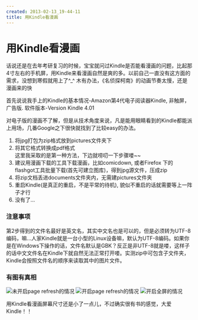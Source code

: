 ```yaml
---
created: 2013-02-13_19-44-11
title: 用Kindle看漫画
---
```


# 用Kindle看漫画

话说还是在去年考研复习的时候，宝宝就问过Kindle是否能看漫画的问题，比起那4寸左右的手机屏，用Kindle来看漫画自然是爽的多。以前自己一直没有这方面的需求，没想到寒假就用上了^\_^ 木有办法，《名侦探柯南》的动画节奏太慢，还是漫画来的快   

首先说说我手上的Kindle的基本情况-Amazon第4代电子阅读器Kindle, 非触屏，广告版. 软件版本-Version Kindle 4.01  

对电子版的漫画不了解，但是从技术角度来说，凡是能用眼睛看到的Kindle都能派上用场，几番Google之下很快就找到了比较easy的办法。  
1. 将jpg打包为zip格式放到pictures文件夹下  
2. 将其它格式转换成pdf格式  
这里我采取的是第一种方法，下边就唠叨一下步骤喽~~  
2. 建议用漫画下载的工具下载漫画，比如comicdown, 或者Firefox 下的flashgot工具批量下载(首先可建立图库)，得到jpg源文件，压成zip  
3. 将zip文档丢进documents文件夹内，无需建pictures文件夹  
4. 重启Kindle(是真正的重启，不是平常的待机), 貌似不重启的话就需要等上一阵子才行  
5. 没有了...  
### 注意事项  
第2步得到的文件名最好是英文名，其实中文名也是可以的，但是必须转为UTF-8编码，嘛...人家Kindle就是一台小型的Linux设备嘛，默认为UTF-8编码。如果你是在Windows下操作的话，文件名默认是GBK？反正是非UTF-8就是喽，这样子的话中文文件名在Kindle下就自然无法正常打开喽。实测zip中可包含子文件夹，Kindle会按照文件名的顺序来读取其中的图片文件。  
<!--more-->
### 有图有真相  

![未开启page refresh的情况](http://7xojrx.com1.z0.glb.clouddn.com/images/misc/screen_shot-54811.gif)
![开启page refresh的情况](http://7xojrx.com1.z0.glb.clouddn.com/images/misc/screen_shot-54817.gif)
![开启全屏的情况](http://7xojrx.com1.z0.glb.clouddn.com/images/misc/screen_shot-54816.gif)

用Kindle看漫画屏幕尺寸还是小了一点儿，不过确实很有书的感觉，大爱Kindle！！